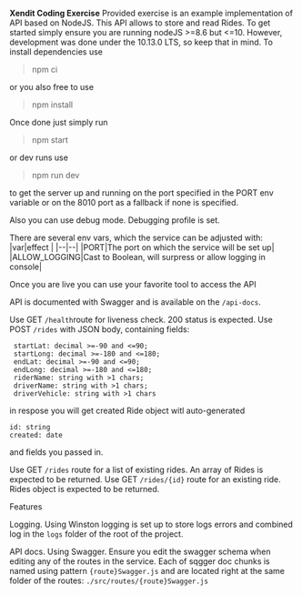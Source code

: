 **Xendit Coding Exercise**
Provided exercise is an example implementation of API based on NodeJS. This API allows to store and read Rides.
To get started simply ensure you are running nodeJS >=8.6 but <=10. However, development was done under the 10.13.0 LTS, so keep that in mind.
To install dependencies use

> npm ci

or you also free to use

> npm install

Once done just simply run

> npm start

or dev runs use

> npm run dev

to get the server up and running on the port specified in the PORT env variable or on the 8010 port as a fallback if none is specified.

Also you can use debug mode. Debugging profile is set.

There are several env vars, which the service can be adjusted with:
|var|effect |
|--|--|
|PORT|The port on which the service will be set up|
|ALLOW_LOGGING|Cast to Boolean, will surpress or allow logging in console|

Once you are live you can use your favorite tool to access the API

API is documented with Swagger and is available on the `/api-docs`.

Use GET `/health`route for liveness check. 200 status is expected.
Use POST `/rides` with JSON body, containing fields:

     startLat: decimal >=-90 and <=90;
     startLong: decimal >=-180 and <=180;
     endLat: decimal >=-90 and <=90;
     endLong: decimal >=-180 and <=180;
     riderName: string with >1 chars;
     driverName: string with >1 chars;
     driverVehicle: string with >1 chars

in respose you will get created Ride object witl auto-generated

    id: string
    created: date

and fields you passed in.

Use GET `/rides` route for a list of existing rides. An array of Rides is expected to be returned.
Use GET `/rides/{id}` route for an existing ride. Rides object is expected to be returned.

Features

Logging.
Using Winston logging is set up to store logs errors and combined log in the `logs` folder of the root of the project.

API docs.
Using Swagger. Ensure you edit the swagger schema when editing any of the routes in the service. Each of sqgger doc chunks is named using pattern `{route}Swagger.js` and are located right at the same folder of the routes: `./src/routes/{route}Swagger.js`
